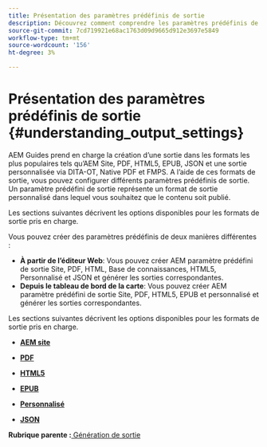 ```yaml
---
title: Présentation des paramètres prédéfinis de sortie
description: Découvrez comment comprendre les paramètres prédéfinis de sortie
source-git-commit: 7cd719921e68ac1763d09d9665d912e3697e5849
workflow-type: tm+mt
source-wordcount: '156'
ht-degree: 3%

---
```



# Présentation des paramètres prédéfinis de sortie {#understanding_output_settings}

AEM Guides prend en charge la création d’une sortie dans les formats les plus populaires tels qu’AEM Site, PDF, HTML5, EPUB, JSON et une sortie personnalisée via DITA-OT, Native PDF et FMPS. A l’aide de ces formats de sortie, vous pouvez configurer différents paramètres prédéfinis de sortie. Un paramètre prédéfini de sortie représente un format de sortie personnalisé dans lequel vous souhaitez que le contenu soit publié.

Les sections suivantes décrivent les options disponibles pour les formats de sortie pris en charge.

Vous pouvez créer des paramètres prédéfinis de deux manières différentes :

- **À partir de l’éditeur Web**: Vous pouvez créer AEM paramètre prédéfini de sortie Site, PDF, HTML, Base de connaissances, HTML5, Personnalisé et JSON et générer les sorties correspondantes.
- **Depuis le tableau de bord de la carte**: Vous pouvez créer AEM paramètre prédéfini de sortie Site, PDF, HTML5, EPUB et personnalisé et générer les sorties correspondantes.

Les sections suivantes décrivent les options disponibles pour les formats de sortie pris en charge.

- **[AEM site](generate-output-aem-site.md)**

- **[PDF](generate-output-pdf.md)**

- **[HTML5](generate-output-html5.md)**

- **[EPUB](generate-output-epub.md)**

- **[Personnalisé](generate-output-custom.md)**

- **[JSON](generate-output-json.md)**


**Rubrique parente :**[ Génération de sortie](generate-output.md)

